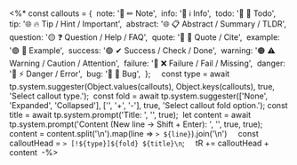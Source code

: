 <%*
const callouts = {  
note: '🔵 ✏ Note',  
info: '🔵 ℹ Info',  
todo: '🔵 🔳 Todo',  
tip: '🌐 🔥 Tip / Hint / Important',  
abstract: '🌐 📋 Abstract / Summary / TLDR',  
question: '🟡 ❓ Question / Help / FAQ',  
quote: '🔘 💬 Quote / Cite',  
example: '🟣 📑 Example',  
success: '🟢 ✔ Success / Check / Done',  
warning: '🟠 ⚠ Warning / Caution / Attention',  
failure: '🔴 ❌ Failure / Fail / Missing',  
danger: '🔴 ⚡ Danger / Error',  
bug: '🔴 🐞 Bug',  };     
const type = await tp.system.suggester(Object.values(callouts), Object.keys(callouts), true, 'Select callout type.');  
const fold = await tp.system.suggester(['None', 'Expanded', 'Collapsed'], ['', '+', '-'], true, 'Select callout fold option.');
const title = await tp.system.prompt('Title: ', '', true);  
let content = await tp.system.prompt('Content (New line -> Shift + Enter): ', '', true, true);  
content = content.split('\n').map(line => `> ${line}`).join('\n')     
const calloutHead = `> [!${type}]${fold} ${title}\n`;     
tR += calloutHead + content  
-%>